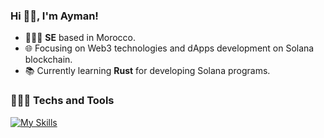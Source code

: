 ### Hi 👋🏻, I'm Ayman! 
- 👨🏻‍💻 **SE** based in Morocco.
- 🌐 Focusing on Web3 technologies and dApps development on Solana blockchain.
- 📚 Currently learning **Rust** for developing Solana programs.

### 👨🏻‍💻 Techs and Tools
[![My Skills](https://skillicons.dev/icons?i=typescript,javascript,react,nextjs,tailwindcss,html,css,styledcomponents,nodejs,expressjs,postgresql,mysql,supabase,firebase,mongodb,prisma,jest,docker,jenkins,figma&theme=light&perline=10)](https://skillicons.dev)
